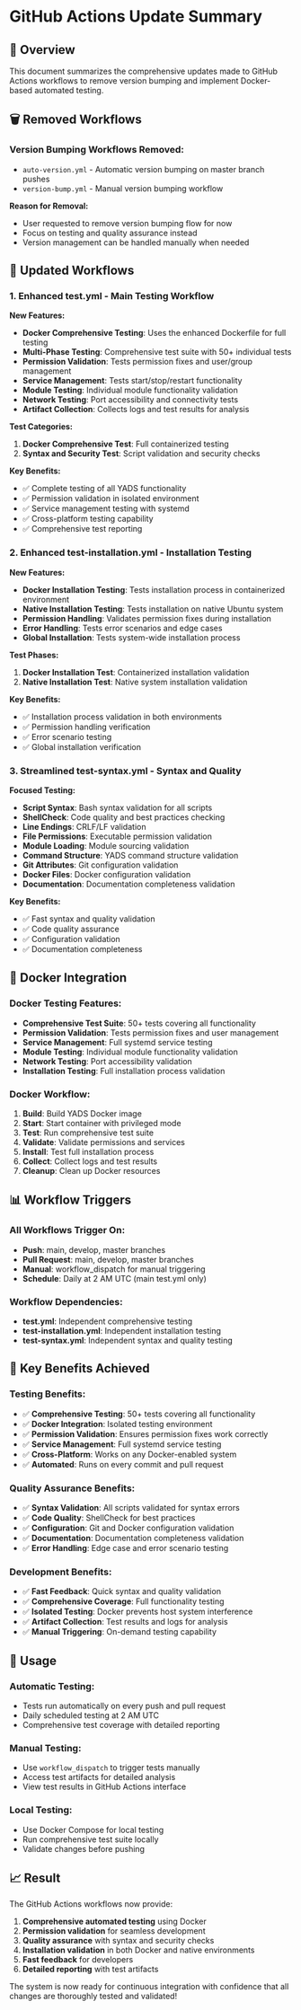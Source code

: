 # GitHub Actions Update Summary

## 🎯 **Overview**

This document summarizes the comprehensive updates made to GitHub Actions workflows to remove version bumping and implement Docker-based automated testing.

## 🗑️ **Removed Workflows**

### **Version Bumping Workflows Removed:**
- `auto-version.yml` - Automatic version bumping on master branch pushes
- `version-bump.yml` - Manual version bumping workflow

**Reason for Removal:**
- User requested to remove version bumping flow for now
- Focus on testing and quality assurance instead
- Version management can be handled manually when needed

## 🔄 **Updated Workflows**

### **1. Enhanced test.yml - Main Testing Workflow**

**New Features:**
- **Docker Comprehensive Testing**: Uses the enhanced Dockerfile for full testing
- **Multi-Phase Testing**: Comprehensive test suite with 50+ individual tests
- **Permission Validation**: Tests permission fixes and user/group management
- **Service Management**: Tests start/stop/restart functionality
- **Module Testing**: Individual module functionality validation
- **Network Testing**: Port accessibility and connectivity tests
- **Artifact Collection**: Collects logs and test results for analysis

**Test Categories:**
1. **Docker Comprehensive Test**: Full containerized testing
2. **Syntax and Security Test**: Script validation and security checks

**Key Benefits:**
- ✅ Complete testing of all YADS functionality
- ✅ Permission validation in isolated environment
- ✅ Service management testing with systemd
- ✅ Cross-platform testing capability
- ✅ Comprehensive test reporting

### **2. Enhanced test-installation.yml - Installation Testing**

**New Features:**
- **Docker Installation Testing**: Tests installation process in containerized environment
- **Native Installation Testing**: Tests installation on native Ubuntu system
- **Permission Handling**: Validates permission fixes during installation
- **Error Handling**: Tests error scenarios and edge cases
- **Global Installation**: Tests system-wide installation process

**Test Phases:**
1. **Docker Installation Test**: Containerized installation validation
2. **Native Installation Test**: Native system installation validation

**Key Benefits:**
- ✅ Installation process validation in both environments
- ✅ Permission handling verification
- ✅ Error scenario testing
- ✅ Global installation verification

### **3. Streamlined test-syntax.yml - Syntax and Quality**

**Focused Testing:**
- **Script Syntax**: Bash syntax validation for all scripts
- **ShellCheck**: Code quality and best practices checking
- **Line Endings**: CRLF/LF validation
- **File Permissions**: Executable permission validation
- **Module Loading**: Module sourcing validation
- **Command Structure**: YADS command structure validation
- **Git Attributes**: Git configuration validation
- **Docker Files**: Docker configuration validation
- **Documentation**: Documentation completeness validation

**Key Benefits:**
- ✅ Fast syntax and quality validation
- ✅ Code quality assurance
- ✅ Configuration validation
- ✅ Documentation completeness

## 🐳 **Docker Integration**

### **Docker Testing Features:**
- **Comprehensive Test Suite**: 50+ tests covering all functionality
- **Permission Validation**: Tests permission fixes and user management
- **Service Management**: Full systemd service testing
- **Module Testing**: Individual module functionality validation
- **Network Testing**: Port accessibility validation
- **Installation Testing**: Full installation process validation

### **Docker Workflow:**
1. **Build**: Build YADS Docker image
2. **Start**: Start container with privileged mode
3. **Test**: Run comprehensive test suite
4. **Validate**: Validate permissions and services
5. **Install**: Test full installation process
6. **Collect**: Collect logs and test results
7. **Cleanup**: Clean up Docker resources

## 📊 **Workflow Triggers**

### **All Workflows Trigger On:**
- **Push**: main, develop, master branches
- **Pull Request**: main, develop, master branches
- **Manual**: workflow_dispatch for manual triggering
- **Schedule**: Daily at 2 AM UTC (main test.yml only)

### **Workflow Dependencies:**
- **test.yml**: Independent comprehensive testing
- **test-installation.yml**: Independent installation testing
- **test-syntax.yml**: Independent syntax and quality testing

## 🎉 **Key Benefits Achieved**

### **Testing Benefits:**
- ✅ **Comprehensive Testing**: 50+ tests covering all functionality
- ✅ **Docker Integration**: Isolated testing environment
- ✅ **Permission Validation**: Ensures permission fixes work correctly
- ✅ **Service Management**: Full systemd service testing
- ✅ **Cross-Platform**: Works on any Docker-enabled system
- ✅ **Automated**: Runs on every commit and pull request

### **Quality Assurance Benefits:**
- ✅ **Syntax Validation**: All scripts validated for syntax errors
- ✅ **Code Quality**: ShellCheck for best practices
- ✅ **Configuration**: Git and Docker configuration validation
- ✅ **Documentation**: Documentation completeness validation
- ✅ **Error Handling**: Edge case and error scenario testing

### **Development Benefits:**
- ✅ **Fast Feedback**: Quick syntax and quality validation
- ✅ **Comprehensive Coverage**: Full functionality testing
- ✅ **Isolated Testing**: Docker prevents host system interference
- ✅ **Artifact Collection**: Test results and logs for analysis
- ✅ **Manual Triggering**: On-demand testing capability

## 🚀 **Usage**

### **Automatic Testing:**
- Tests run automatically on every push and pull request
- Daily scheduled testing at 2 AM UTC
- Comprehensive test coverage with detailed reporting

### **Manual Testing:**
- Use `workflow_dispatch` to trigger tests manually
- Access test artifacts for detailed analysis
- View test results in GitHub Actions interface

### **Local Testing:**
- Use Docker Compose for local testing
- Run comprehensive test suite locally
- Validate changes before pushing

## 📈 **Result**

The GitHub Actions workflows now provide:
1. **Comprehensive automated testing** using Docker
2. **Permission validation** for seamless development
3. **Quality assurance** with syntax and security checks
4. **Installation validation** in both Docker and native environments
5. **Fast feedback** for developers
6. **Detailed reporting** with test artifacts

The system is now ready for continuous integration with confidence that all changes are thoroughly tested and validated!